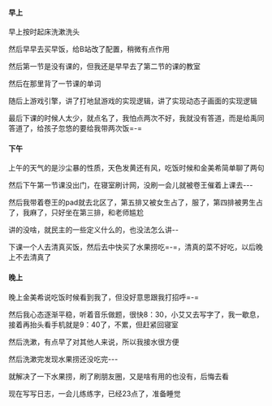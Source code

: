 #### 早上

早上按时起床洗漱洗头

然后早早去买早饭，给B站改了配置，稍微有点作用

然后第一节是没有课的，但我还是早早去了第二节的课的教室

然后在那里背了一节课的单词

随后上游戏引擎，讲了打地鼠游戏的实现逻辑，讲了实现动态子画面的实现逻辑

最后下课的时候人太少，就点名了，我怕点两次不好，我就没有答道，而是给禹同答道了，给孩子忽悠的要给我带两次饭=-=

#### 下午

上午的天气的是沙尘暴的性质，天色发黄还有风，吃饭时候和金美希简单聊了两句

然后下午第一节课没出门，在寝室刷计网，没刷一会儿就被卷王催着上课去---

然后我带着卷王的pad就去北区了，第五排又被女生占了，服了，第四排被男生占了，我麻了，只好坐在第三排，和老师尴尬

讲的没啥，就民主的一些定义什么的，也没法怎么讲--

下课一个人去清真买饭，然后去中快买了水果捞吃=-=，清真的菜不好吃，以后晚上不去清真了

#### 晚上

晚上金美希说吃饭时候看到我了，但没好意思跟我打招呼=-=

然后我心态逐渐平稳，听着音乐做题，很快8：30，小艾又去写字了，我一歇息，接着再抬头看手机就是9：40了，不累，但赶紧回寝室

然后洗漱，有点早了对其他人来说，所以我接水很方便

然后洗漱完发现水果捞还没吃完---

就解决了一下水果捞，刷了刷朋友圈，又是啥有用的也没有，后悔去看

现在写写日志，一会儿练练字，已经23点了，准备睡觉